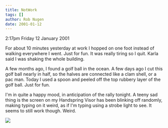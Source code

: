 ```yaml
---
title: NotWork
tags: []
author: Rob Nugen
date: 2001-01-12
---
```


<p class=date>2:17pm Friday 12 January 2001</p>

<p>For about 10 minutes yesterday at work I hopped on
one foot instead of walking everywhere I went.  Just
for fun.  It was really tiring so I quit.  Karla said
I was shaking the whole building.</p>

<p>A few months ago, I found a golf ball in the ocean.
 A few days ago I cut this golf ball nearly in half,
so the halves are connected like a clam shell, or a
pac man.  Today I used a spoon and peeled off the top
rubbery layer of the golf ball.  Just for fun.</p>

<p>I'm in quite a happy mood, in anticipation of the
rally tonight.  A teeny sad thing is the screen on my
Handspring Visor has been blinking off randomly,
making typing on it weird, as if I'm typing using a
strobe light to see.  It seems to still work though. 
Weird.</p>

<p><img src="/images/rob/wL-ROB.gif"/></p>
